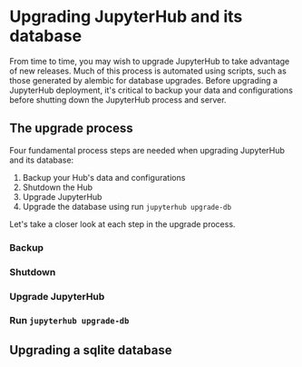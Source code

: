 # Upgrading JupyterHub and its database

From time to time, you may wish to upgrade JupyterHub to take advantage
of new releases. Much of this process is automated using scripts,
such as those generated by alembic for database upgrades. Before upgrading a
JupyterHub deployment, it's critical to backup your data and configurations
before shutting down the JupyterHub process and server.

## The upgrade process

Four fundamental process steps are needed when upgrading JupyterHub and its
database:

1. Backup your Hub's data and configurations
2. Shutdown the Hub
3. Upgrade JupyterHub
4. Upgrade the database using run `jupyterhub upgrade-db`

Let's take a closer look at each step in the upgrade process.

### Backup

### Shutdown

### Upgrade JupyterHub

### Run `jupyterhub upgrade-db`


## Upgrading a sqlite database
